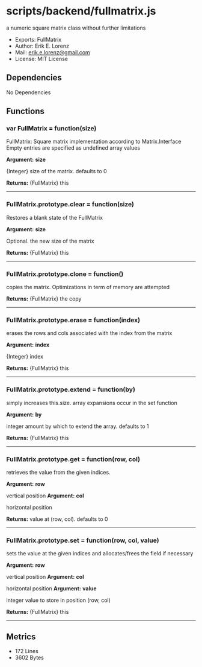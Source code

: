 # scripts/backend/fullmatrix.js


a numeric square matrix class without further limitations

* Exports: FullMatrix
* Author: Erik E. Lorenz 
* Mail: <erik.e.lorenz@gmail.com>
* License: MIT License


## Dependencies

No Dependencies

## Functions

###   var FullMatrix = function(size)
FullMatrix: Square matrix implementation according to Matrix.Interface
Empty entries are specified as undefined array values

**Argument:** **size**

{Integer} size of the matrix. defaults to 0

**Returns:** {FullMatrix} this

---


###   FullMatrix.prototype.clear = function(size)
Restores a blank state of the FullMatrix

**Argument:** **size**

Optional. the new size of the matrix

**Returns:** {FullMatrix} this

---


###   FullMatrix.prototype.clone = function()
copies the matrix. Optimizations in term of memory are attempted


**Returns:** {FullMatrix} the copy

---


###   FullMatrix.prototype.erase = function(index)
erases the rows and cols associated with the index from the matrix

**Argument:** **index**

{Integer} index

**Returns:** {FullMatrix} this

---


###   FullMatrix.prototype.extend = function(by)
simply increases this.size. array expansions occur in the set function

**Argument:** **by**

integer amount by which to extend the array. defaults to 1

**Returns:** {FullMatrix} this

---


###   FullMatrix.prototype.get = function(row, col)
retrieves the value from the given indices.

**Argument:** **row**

vertical position
**Argument:** **col**

horizontal position

**Returns:** value at (row, col). defaults to 0

---


###   FullMatrix.prototype.set = function(row, col, value)
sets the value at the given indices and allocates/frees the field if
necessary

**Argument:** **row**

vertical position
**Argument:** **col**

horizontal position
**Argument:** **value**

integer value to store in position (row, col)

**Returns:** {FullMatrix} this

---

## Metrics

* 172 Lines
* 3602 Bytes

